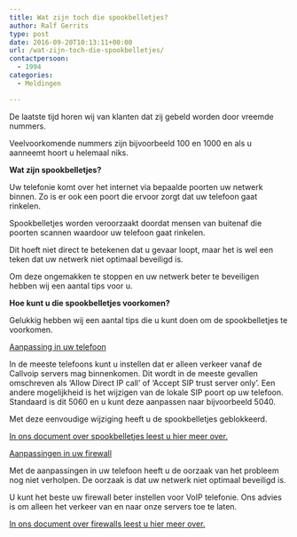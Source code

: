 ```yaml
---
title: Wat zijn toch die spookbelletjes?
author: Ralf Gerrits
type: post
date: 2016-09-20T10:13:11+00:00
url: /wat-zijn-toch-die-spookbelletjes/
contactpersoon:
  - 1994
categories:
  - Meldingen

---
```

De laatste tijd horen wij van klanten dat zij gebeld worden door vreemde nummers.

Veelvoorkomende nummers zijn bijvoorbeeld 100 en 1000 en als u aanneemt hoort u helemaal niks.

<!--more-->

**Wat zijn spookbelletjes?**

Uw telefonie komt over het internet via bepaalde poorten uw netwerk binnen. Zo is er ook een poort die ervoor zorgt dat uw telefoon gaat rinkelen.

Spookbelletjes worden veroorzaakt doordat mensen van buitenaf die poorten scannen waardoor uw telefoon gaat rinkelen.

Dit hoeft niet direct te betekenen dat u gevaar loopt, maar het is wel een teken dat uw netwerk niet optimaal beveiligd is.

Om deze ongemakken te stoppen en uw netwerk beter te beveiligen hebben wij een aantal tips voor u.

**Hoe kunt u die spookbelletjes voorkomen?**

Gelukkig hebben wij een aantal tips die u kunt doen om de spookbelletjes te voorkomen.

<u>Aanpassing in uw telefoon</u>

In de meeste telefoons kunt u instellen dat er alleen verkeer vanaf de Callvoip servers mag binnenkomen. Dit wordt in de meeste gevallen omschreven als &#8216;Allow Direct IP call&#8217; of &#8216;Accept SIP trust server only&#8217;. Een andere mogelijkheid is het wijzigen van de lokale SIP poort op uw telefoon. Standaard is dit 5060 en u kunt deze aanpassen naar bijvoorbeeld 5040.

Met deze eenvoudige wijziging heeft u de spookbelletjes geblokkeerd.

<a href="http://www.simmpl.nl/downloads/Simmpl_technote_voorkomen_spookbelletjes.pdf" target="_blank">In ons document over spookbelletjes leest u hier meer over.</a>

<u>Aanpassingen in uw firewall</u>

Met de aanpassingen in uw telefoon heeft u de oorzaak van het probleem nog niet verholpen. De oorzaak is dat uw netwerk niet optimaal beveiligd is.

U kunt het beste uw firewall beter instellen voor VoIP telefonie. Ons advies is om alleen het verkeer van en naar onze servers toe te laten.

<a href="http://www.simmpl.nl/downloads/Simmpl_Router-en-Firewall-Issues.pdf" target="_blank">In ons document over firewalls leest u hier meer over.</a>